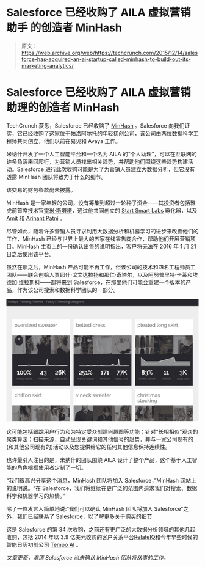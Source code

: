 # Salesforce 已经收购了 AILA 虚拟营销助手 的创造者 MinHash

> 原文：<https://web.archive.org/web/https://techcrunch.com/2015/12/14/salesforce-has-acquired-an-ai-startup-called-minhash-to-build-out-its-marketing-analytics/>

# Salesforce 已经收购了 AILA 虚拟营销助理的创造者 MinHash

TechCrunch 获悉，Salesforce 已经收购了 [MinHash](https://web.archive.org/web/20230326023722/http://www.minhash.com/) 。Salesforce 向我们证实，它已经收购了这家位于帕洛阿尔托的年轻初创公司，该公司由两位数据科学工程师共同创立，他们以前在易贝和 Avaya 工作。

米纳什开发了一个人工智能平台和一个名为 AILA 的“个人助理”，可以在互联网的许多角落来回爬行，为营销人员找出相关趋势，并帮助他们围绕这些趋势构建活动。Salesforce 进行此次收购可能是为了为营销人员建立大数据分析，但它没有透露 MinHash 团队将致力于什么的细节。

该交易的财务条款尚未披露。

MinHash 是一家年轻的公司，没有筹集到超过一轮种子资金——其投资者包括雅虎前首席技术官[雷米·斯塔塔](https://web.archive.org/web/20230326023722/https://www.linkedin.com/profile/view?id=AAkAAAAA3bgBCqWDmLi7Q95L0tginlB2nhxq6I4&authType=NAME_SEARCH&authToken=LqBn&locale=en_US&trk=tyah&trkInfo=clickedVertical%3Amynetwork%2CclickedEntityId%3A56760%2CauthType%3ANAME_SEARCH%2Cidx%3A1-1-1%2CtarId%3A1450111106504%2Ctas%3Araymie%20stata)，通过他共同创立的 [Start Smart Labs](https://web.archive.org/web/20230326023722/http://www.startsmartlabs.com/) 孵化器，以及 [Amit](https://web.archive.org/web/20230326023722/https://www.linkedin.com/in/patniamit) 和 [Arihant Patni](https://web.archive.org/web/20230326023722/https://www.linkedin.com/profile/view?id=AAkAAAFjLBsBmYRA8uFrfZ9Rfrbb4i3l-KbWrL0&authType=NAME_SEARCH&authToken=7gHI&locale=en_US&trk=tyah&trkInfo=clickedVertical%3Amynetwork%2CclickedEntityId%3A23276571%2CauthType%3ANAME_SEARCH%2Cidx%3A1-1-1%2CtarId%3A1450111221458%2Ctas%3Aarihant) 。

尽管如此，随着许多营销人员寻求利用大数据分析和机器学习的进步来改善他们的工作，MinHash 已经与世界上最大的五家在线零售商合作，帮助他们开展营销项目。MinHash 主页上的一份确认出售的说明指出，客户将无法在 2016 年 1 月 21 日之后使用该平台。

虽然在那之后，MinHash 产品可能不再工作，但该公司的技术和四名工程师员工团队——联合创始人贾耶什·戈文达拉扬和那仁·奇塔尔，以及阿努普里特·卡莱和埃德加·维拉斯科——都将来到 Salesforce，在那里他们可能会重建一个版本的产品，作为该公司搜索和数据科学团队的一部分。

![Screen Shot 2015-12-14 at 17.02.43](img/5fda18f924c6c776c7c1fdcf90dcc942.png)

这可能包括跟踪用户行为和为特定受众创建兴趣图等功能；针对“长相相似”观众的聚类算法；扫描来源，自动呈现关键词和其他信号的趋势，并与一家公司现有的(和其他公司现有的)活动以及您提供给它的任何其他信息保持连续性。

也许最引人注目的是，米纳什的团队围绕 AILA 设计了整个产品，这个基于人工智能的角色根据使用者定制了一切。

“我们很高兴分享这个消息，MinHash 团队将加入 Salesforce，”MinHash 网站上的说明说。“在 Salesforce，我们将继续在更广泛的范围内追求我们对搜索、数据科学和机器学习的热情。”

除了一位发言人简单地说:“我们可以确认 MinHash 团队将加入 Salesforce”之外，我们已经联系了 Salesforce，以了解更多关于购买的细节

这是 Salesforce 的第 34 次收购，之前还有更广泛的大数据分析领域的其他几起收购，包括 2014 年以 3.9 亿美元收购的客户关系平台[RelateIQ](https://web.archive.org/web/20230326023722/https://techcrunch.com/2014/07/11/salesforce-buys-big-data-startup-relateiq-for-up-to-390m/)和今年早些时候的智能日历初创公司 [Tempo AI](https://web.archive.org/web/20230326023722/https://techcrunch.com/2015/05/29/salesforce-acquires-tempo/) 。

*文章更新，澄清 Salesforce 尚未确认 MinHash 团队将从事的工作。*